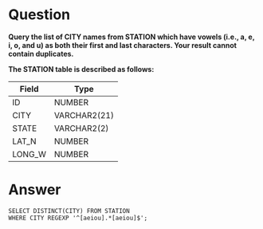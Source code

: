 # Question

**Query the list of CITY names from STATION which have vowels (i.e., a, e, i, o, and u) as both their first and last characters. Your result cannot contain duplicates.**

**The STATION table is described as follows:**

| Field       | Type         |
|-------------|--------------|
| ID          | NUMBER       |
| CITY        | VARCHAR2(21) |
| STATE       | VARCHAR2(2)  |
| LAT_N       | NUMBER       |
| LONG_W      | NUMBER       |

# Answer

    SELECT DISTINCT(CITY) FROM STATION
    WHERE CITY REGEXP '^[aeiou].*[aeiou]$';
